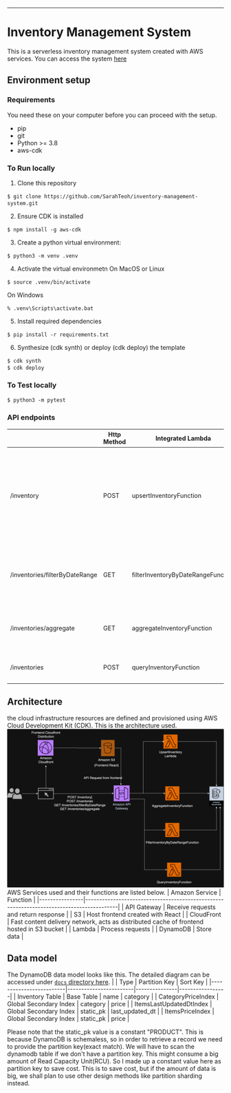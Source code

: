 ****
# Inventory Management System
This is a serverless inventory management system created with AWS services. You can access the system [here](https://d2ngzfpqeh77qd.cloudfront.net/.)

## Environment setup

### Requirements
You need these on your computer before you can proceed with the setup.
* pip 
* git 
* Python >= 3.8 
* aws-cdk

### To Run locally
1. Clone this repository
```
$ git clone https://github.com/SarahTeoh/inventory-management-system.git 
```

2. Ensure CDK is installed
```
$ npm install -g aws-cdk
```

3. Create a python virtual environment:

```
$ python3 -m venv .venv
```

4. Activate the virtual environmetn
On MacOS or Linux
```
$ source .venv/bin/activate
```

On Windows

```
% .venv\Scripts\activate.bat
```

5. Install required dependencies
```
$ pip install -r requirements.txt
```

6. Synthesize (cdk synth) or deploy (cdk deploy) the template
```
$ cdk synth
$ cdk deploy
```

### To Test locally
```
$ python3 -m pytest 
```

### API endpoints
|                                | Http Method | Integrated Lambda                  | Function                                                                                                                                                                          |
|--------------------------------|-------------|------------------------------------|-----------------------------------------------------------------------------------------------------------------------------------------------------------------------------------|
| /inventory                     | POST        | upsertInventoryFunction            | Upsert item. If item with same name and same category doesn't exist, new item is created. If an item with same name and category exists, the item will be updated with new price. |
| /inventories/filterByDateRange | GET         | filterInventoryByDateRangeFunction | Filter items that have `last_updated_dt` within the date range and return total price of the items.                                                                               |
| /inventories/aggregate         | GET         | aggregateInventoryFunction         | Filter items by category and total price. If `all` is passed, it will return all category.                                                                                        |
| /inventories                   | POST        | queryInventoryFunction             | Query items with filters, pagination and sorting options.  

## Architecture
the cloud infrastructure resources are defined and provisioned using AWS Cloud Development Kit (CDK). This is the architecture used.
![Architecture diagram](docs/architecture.drawio.png "Architecture")
AWS Services used and their functions are listed below.
| Amazon Service | Function                                                                                 |
|----------------|------------------------------------------------------------------------------------------|
| API Gateway    | Receive requests and return response                                                     |
| S3             | Host frontend created with React                                                         |
| CloudFront     | Fast content delivery network, acts as distributed cache of frontend hosted in S3 bucket |
| Lambda         | Process requests                                                                         |
| DynamoDB       | Store data                                                                               |

## Data model
The DynamoDB data model looks like this. The detailed diagram can be accessed under [`docs` directory here](docs).
|                         | Type                   | Partition Key | Sort Key        |
|-------------------------|------------------------|---------------|-----------------|
| Inventory Table         | Base Table             | name          | category        |
| CategoryPriceIndex      | Global Secondary Index | category      | price           |
| ItemsLastUpdatedDtIndex | Global Secondary Index | static_pk     | last_updated_dt |
| ItemsPriceIndex         | Global Secondary Index | static_pk     | price           |


Please note that the static_pk value is a constant "PRODUCT". This is because DynamoDB is schemaless,
so in order to retrieve a record we need to provide the partition key(exact match).
We will have to scan the dynamodb table if we don't have a partition key.
This might consume a big amount of Read Capacity Unit(RCU).
So I made up a constant value here as partition key to save cost. 
This is to save cost, but if the amount of data is big, we shall plan to use other design methods like partition sharding instead. 